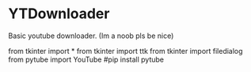# YTDownloader
Basic youtube downloader. (Im a noob pls be nice)

from tkinter import *
from tkinter import ttk
from tkinter import filedialog
from pytube import YouTube #pip install pytube

